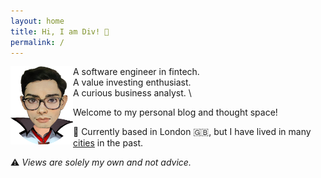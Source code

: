 ```yaml
---
layout: home
title: Hi, I am Div! 👋
permalink: /
---
```


<img align="left" width="100" height="125" src="assets/gitbook/images/dkhandelwal_profile.png">

A software engineer in fintech. \
A value investing enthusiast. \
A curious business analyst. \

Welcome to my personal blog and thought space!

📍 Currently based in London 🇬🇧, but I have lived in many [cities](https://www.google.com) in the past.

⚠️ *Views are solely my own and not advice.* 